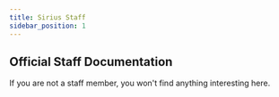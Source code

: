 ```yaml
---
title: Sirius Staff
sidebar_position: 1
---
```


## Official Staff Documentation

If you are not a staff member, you won't find anything interesting here.
